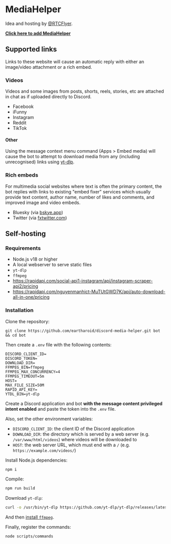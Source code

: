 # MediaHelper

Idea and hosting by [@RTCFlyer](https://github.com/RTCFlyer).

[**Click here to add MediaHelper**](https://discord.com/oauth2/authorize?client_id=1026547091121655808&permissions=274878032960&scope=bot%20applications.commands)

## Supported links

Links to these website will cause an automatic reply with either an image/video attachment or a rich embed.

### Videos

Videos and some images from posts, shorts, reels, stories, etc are attached in chat as if uploaded directly to Discord.

- Facebook
- iFunny
- Instagram
- Reddit
- TikTok

#### Other

Using the message context menu command (Apps > Embed media)
will cause the bot to attempt to download media from any (including unrecognised) links using [yt-dlp](https://github.com/yt-dlp/yt-dlp).

### Rich embeds

For multimedia social websites where text is often the primary content,
the bot replies with links to existing "embed fixer" services which
usually provide text content, author name, number of likes and comments, and improved image and video embeds.

- Bluesky (via [bskye.app](https://bskye.app))
- Twitter (via [fxtwitter.com](https://fxtwitter.com))


## Self-hosting

### Requirements

- Node.js v18 or higher
- A local webserver to serve static files
- `yt-dlp`
- `ffmpeg`
- https://rapidapi.com/social-api1-instagram/api/instagram-scraper-api2/pricing
- https://rapidapi.com/nguyenmanhict-MuTUtGWD7K/api/auto-download-all-in-one/pricing

### Installation

Clone the repository:
```
git clone https://github.com/eartharoid/discord-media-helper.git bot && cd bot
```

Then create a `.env` file with the following contents:
```
DISCORD_CLIENT_ID=
DISCORD_TOKEN=
DOWNLOAD_DIR=
FFMPEG_BIN=ffmpeg
FFMPEG_MAX_CONCURRENCY=4
FFMPEG_TIMEOUT=5m
HOST=
MAX_FILE_SIZE=50M
RAPID_API_KEY=
YTDL_BIN=yt-dlp
```

Create a Discord application and bot **with the message content privileged intent enabled** and paste the token into the `.env` file.

Also, set the other environment variables:

- `DISCORD_CLIENT_ID`: the client ID of the Discord application
- `DOWNLOAD_DIR`: the directory which is served by a web server (e.g. `/var/www/html/videos`) where videos will be downloaded to
- `HOST`: the web server URL, which must end with a `/` (e.g. `https://example.com/videos/`)

Install Node.js dependencies:
```bash
npm i
```
Compile:
```bash
npm run build
```


Download `yt-dlp`:
```bash
curl -o /usr/bin/yt-dlp https://github.com/yt-dlp/yt-dlp/releases/latest/download/yt-dlp
```

And then [install `ffmpeg`](https://www.ffmpeg.org/download.html).

Finally, register the commands:
```bash
node scripts/commands
```

